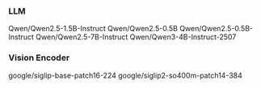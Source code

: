 
### LLM
Qwen/Qwen2.5-1.5B-Instruct
Qwen/Qwen2.5-0.5B
Qwen/Qwen2.5-0.5B-Instruct
Qwen/Qwen2.5-7B-Instruct
Qwen/Qwen3-4B-Instruct-2507

### Vision Encoder
google/siglip-base-patch16-224
google/siglip2-so400m-patch14-384